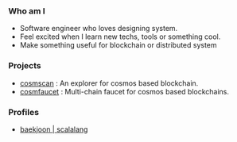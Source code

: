 ### Who am I
- Software engineer who loves designing system.
- Feel excited when I learn new techs, tools or something cool.
- Make something useful for blockchain or distributed system

### Projects
- [cosmscan](https://github.com/cosmscan/cosmscan) : An explorer for cosmos based blockchain.
- [cosmfaucet](https://github.com/scalalang2/cosmfaucet) : Multi-chain faucet for cosmos based blockchains.

### Profiles
- [baekjoon | scalalang](https://www.acmicpc.net/user/scalalang)
